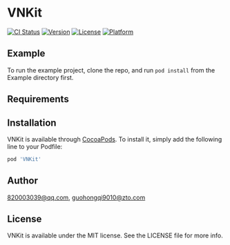 # VNKit

[![CI Status](https://img.shields.io/travis/820003039@qq.com/VNKit.svg?style=flat)](https://travis-ci.org/820003039@qq.com/VNKit)
[![Version](https://img.shields.io/cocoapods/v/VNKit.svg?style=flat)](https://cocoapods.org/pods/VNKit)
[![License](https://img.shields.io/cocoapods/l/VNKit.svg?style=flat)](https://cocoapods.org/pods/VNKit)
[![Platform](https://img.shields.io/cocoapods/p/VNKit.svg?style=flat)](https://cocoapods.org/pods/VNKit)

## Example

To run the example project, clone the repo, and run `pod install` from the Example directory first.

## Requirements

## Installation

VNKit is available through [CocoaPods](https://cocoapods.org). To install
it, simply add the following line to your Podfile:

```ruby
pod 'VNKit'
```

## Author

820003039@qq.com, guohongqi9010@zto.com

## License

VNKit is available under the MIT license. See the LICENSE file for more info.
